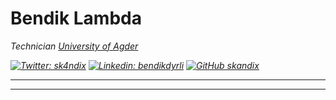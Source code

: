 <h1> Bendik Lambda </h1>
<p><em>Technician <a href="http://www.uia.no">University of Agder</a></p>

[![Twitter: sk4ndix](https://img.shields.io/twitter/follow/sk4ndix?style=social)](https://twitter.com/sk4ndix)
[![Linkedin: bendikdyrli](https://img.shields.io/badge/-bendikdyrli-blue?style=flat-square&logo=Linkedin&logoColor=white&link=https://www.linkedin.com/in/bendikdyrli/)](https://www.linkedin.com/in/bendikdyrli/)
[![GitHub skandix](https://img.shields.io/github/followers/skandix?label=follow&style=social)](https://github.com/skandix)

---

<!--START_SECTION:waka-->
<!--END_SECTION:waka-->

---
